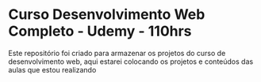 # Curso Desenvolvimento Web Completo - Udemy - 110hrs

<p> Este repositório foi criado para armazenar os projetos do curso de desenvolvimento web, aqui estarei colocando os projetos e conteúdos das aulas que estou realizando</p>
